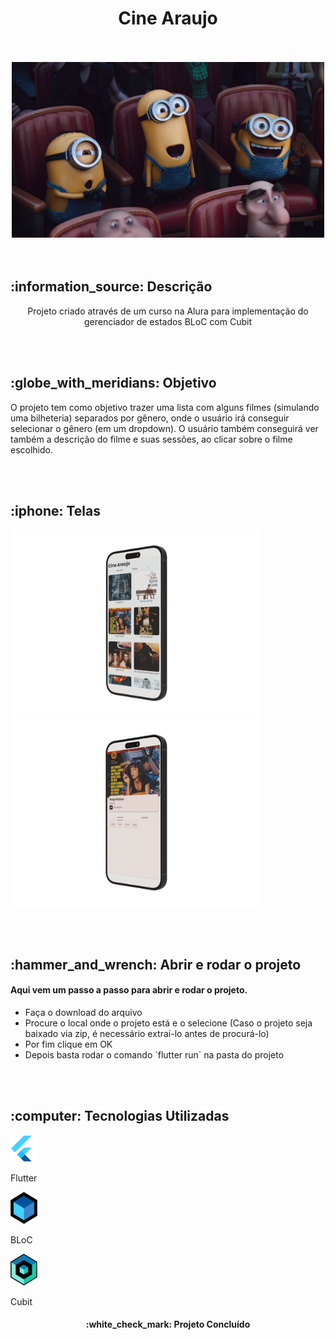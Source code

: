 <h1 align="center">
  Cine Araujo
</h1>
<br></br>

<div align="center">
  <img src="imagens/minions_cinema.gif" alt="Minions no cinema">
</div>
<br></br>

<h2> :information_source: Descrição </h2>
<p align="center"> Projeto criado através de um curso na Alura para implementação do gerenciador de estados BLoC com Cubit</p>
<br></br>

<h2> :globe_with_meridians: Objetivo</h2>
<p>O projeto tem como objetivo trazer uma lista com alguns filmes (simulando uma bilheteria) separados por gênero, onde o usuário irá conseguir selecionar o gênero (em um dropdown). O usuário também conseguirá ver também a descrição do filme e suas sessões, ao clicar sobre o filme escolhido.</p>
<br></br>

<h2> :iphone: Telas</h2>
<p float="left">
  <img src="imagens/AppMockup.png" alt="Mockup da tela do aplicativo" width="400">
  <img src="imagens/AppMockup2.png" alt="Mockup da tela do aplicativo" width="400">
</p>
<br></br>

<h2> :hammer_and_wrench: Abrir e rodar o projeto </h2>
<h4>Aqui vem um passo a passo para abrir e rodar o projeto.</h4>
<ul>
  <li> Faça o download do arquivo </li>
  <li> Procure o local onde o projeto está e o selecione (Caso o projeto seja baixado via zip, é necessário extraí-lo antes de procurá-lo) </li>
  <li> Por fim clique em OK </li>
  <li> Depois basta rodar o comando `flutter run` na pasta do projeto </li>
</ul>
<br></br>

<h2> :computer: Tecnologias Utilizadas</h2>

<div>
  <img src="imagens/Flutter.png" alt="Flutter">
  <p>Flutter</p>
  <img src="imagens/BLoC.png" alt="BLoC">
  <p>BLoC</p>
  <img src="imagens/Cubit.png" alt="Cubit">
  <p>Cubit</p>
</div>

<h4 align="center">
  :white_check_mark: Projeto Concluído
</h4>